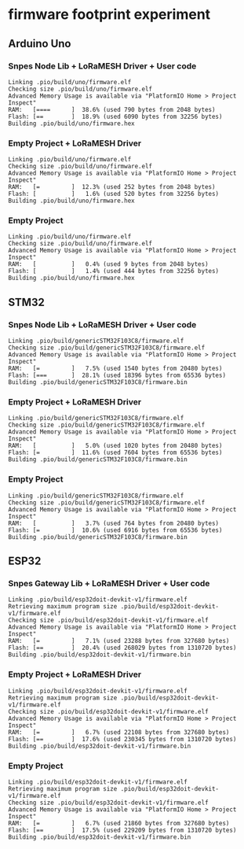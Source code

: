 # firmware footprint experiment

## Arduino Uno

### Snpes Node Lib + LoRaMESH Driver + User code

	Linking .pio/build/uno/firmware.elf
	Checking size .pio/build/uno/firmware.elf
	Advanced Memory Usage is available via "PlatformIO Home > Project Inspect"
	RAM:   [====      ]  38.6% (used 790 bytes from 2048 bytes)
	Flash: [==        ]  18.9% (used 6090 bytes from 32256 bytes)
	Building .pio/build/uno/firmware.hex

### Empty Project + LoRaMESH Driver

	Linking .pio/build/uno/firmware.elf
	Checking size .pio/build/uno/firmware.elf
	Advanced Memory Usage is available via "PlatformIO Home > Project Inspect"
	RAM:   [=         ]  12.3% (used 252 bytes from 2048 bytes)
	Flash: [          ]   1.6% (used 520 bytes from 32256 bytes)
	Building .pio/build/uno/firmware.hex

### Empty Project

	Linking .pio/build/uno/firmware.elf
	Checking size .pio/build/uno/firmware.elf
	Advanced Memory Usage is available via "PlatformIO Home > Project Inspect"
	RAM:   [          ]   0.4% (used 9 bytes from 2048 bytes)
	Flash: [          ]   1.4% (used 444 bytes from 32256 bytes)
	Building .pio/build/uno/firmware.hex

## STM32

### Snpes Node Lib + LoRaMESH Driver + User code

	Linking .pio/build/genericSTM32F103C8/firmware.elf
	Checking size .pio/build/genericSTM32F103C8/firmware.elf
	Advanced Memory Usage is available via "PlatformIO Home > Project Inspect"
	RAM:   [=         ]   7.5% (used 1540 bytes from 20480 bytes)
	Flash: [===       ]  28.1% (used 18396 bytes from 65536 bytes)
	Building .pio/build/genericSTM32F103C8/firmware.bin

### Empty Project + LoRaMESH Driver

	Linking .pio/build/genericSTM32F103C8/firmware.elf
	Checking size .pio/build/genericSTM32F103C8/firmware.elf
	Advanced Memory Usage is available via "PlatformIO Home > Project Inspect"
	RAM:   [          ]   5.0% (used 1020 bytes from 20480 bytes)
	Flash: [=         ]  11.6% (used 7604 bytes from 65536 bytes)
	Building .pio/build/genericSTM32F103C8/firmware.bin

### Empty Project

	Linking .pio/build/genericSTM32F103C8/firmware.elf
	Checking size .pio/build/genericSTM32F103C8/firmware.elf
	Advanced Memory Usage is available via "PlatformIO Home > Project Inspect"
	RAM:   [          ]   3.7% (used 764 bytes from 20480 bytes)
	Flash: [=         ]  10.6% (used 6916 bytes from 65536 bytes)
	Building .pio/build/genericSTM32F103C8/firmware.bin

## ESP32

### Snpes Gateway Lib + LoRaMESH Driver + User code

	Linking .pio/build/esp32doit-devkit-v1/firmware.elf
	Retrieving maximum program size .pio/build/esp32doit-devkit-v1/firmware.elf
	Checking size .pio/build/esp32doit-devkit-v1/firmware.elf
	Advanced Memory Usage is available via "PlatformIO Home > Project Inspect"
	RAM:   [=         ]   7.1% (used 23288 bytes from 327680 bytes)
	Flash: [==        ]  20.4% (used 268029 bytes from 1310720 bytes)
	Building .pio/build/esp32doit-devkit-v1/firmware.bin

### Empty Project + LoRaMESH Driver

	Linking .pio/build/esp32doit-devkit-v1/firmware.elf
	Retrieving maximum program size .pio/build/esp32doit-devkit-v1/firmware.elf
	Checking size .pio/build/esp32doit-devkit-v1/firmware.elf
	Advanced Memory Usage is available via "PlatformIO Home > Project Inspect"
	RAM:   [=         ]   6.7% (used 22108 bytes from 327680 bytes)
	Flash: [==        ]  17.6% (used 230345 bytes from 1310720 bytes)
	Building .pio/build/esp32doit-devkit-v1/firmware.bin

### Empty Project

	Linking .pio/build/esp32doit-devkit-v1/firmware.elf
	Retrieving maximum program size .pio/build/esp32doit-devkit-v1/firmware.elf
	Checking size .pio/build/esp32doit-devkit-v1/firmware.elf
	Advanced Memory Usage is available via "PlatformIO Home > Project Inspect"
	RAM:   [=         ]   6.7% (used 21860 bytes from 327680 bytes)
	Flash: [==        ]  17.5% (used 229209 bytes from 1310720 bytes)
	Building .pio/build/esp32doit-devkit-v1/firmware.bin
